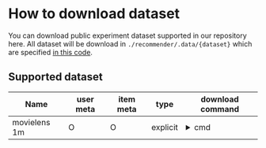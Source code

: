 # How to download dataset

You can download public experiment dataset supported in our repository here.
All dataset will be download in `./recommender/.data/{dataset}` which are specified [in this code](https://github.com/bohyunshin/recommender/tree/master/recommender/libs/constant/data).

## Supported dataset

|Name            |user meta|item meta|type    |download command|
|----------------|---------|---------|--------|----------------|
|movielens 1m    |O        |O        |explicit| <details><summary>cmd</summary><pre lang="bash">python3 scripts/download/movielens.py \ &#13;  --package ml-1m </pre></details>|
